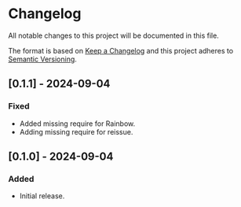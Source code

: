 # Changelog

All notable changes to this project will be documented in this file.

The format is based on [Keep a Changelog](http://keepachangelog.com/)
and this project adheres to [Semantic Versioning](http://semver.org/).

## [0.1.1] - 2024-09-04

### Fixed

- Added missing require for Rainbow.
- Adding missing require for reissue.

## [0.1.0] - 2024-09-04

### Added

- Initial release.
